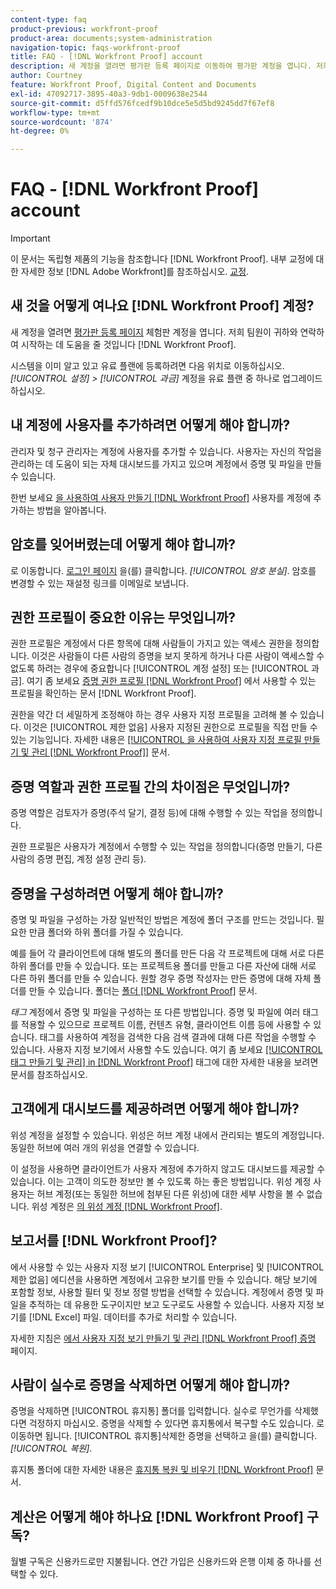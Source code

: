 ```yaml
---
content-type: faq
product-previous: workfront-proof
product-area: documents;system-administration
navigation-topic: faqs-workfront-proof
title: FAQ - [!DNL Workfront Proof] account
description: 새 계정을 열려면 평가판 등록 페이지로 이동하여 평가판 계정을 엽니다. 저희 팀원이 귀하와 연락하여 시작하는 데 도움을 줄 것입니다 [!DNL Workfront Proof].
author: Courtney
feature: Workfront Proof, Digital Content and Documents
exl-id: 47092717-3895-40a3-9db1-0009638e2544
source-git-commit: d5ffd576fcedf9b10dce5e5d5bd9245dd7f67ef8
workflow-type: tm+mt
source-wordcount: '874'
ht-degree: 0%

---
```


# FAQ - [!DNL Workfront Proof] account

>[!IMPORTANT]
>
>이 문서는 독립형 제품의 기능을 참조합니다 [!DNL Workfront Proof]. 내부 교정에 대한 자세한 정보 [!DNL Adobe Workfront]를 참조하십시오. [교정](../../../review-and-approve-work/proofing/proofing.md).

## 새 것을 어떻게 여나요 [!DNL Workfront Proof] 계정?

새 계정을 열려면 [평가판 등록 페이지](https://www.proofhq.com/html/free-trial.html) 체험판 계정을 엽니다. 저희 팀원이 귀하와 연락하여 시작하는 데 도움을 줄 것입니다 [!DNL Workfront Proof].

시스템을 이미 알고 있고 유료 플랜에 등록하려면 다음 위치로 이동하십시오. *[!UICONTROL 설정]* *>* *[!UICONTROL 과금]* 계정을 유료 플랜 중 하나로 업그레이드하십시오.

## 내 계정에 사용자를 추가하려면 어떻게 해야 합니까?

관리자 및 청구 관리자는 계정에 사용자를 추가할 수 있습니다. 사용자는 자신의 작업을 관리하는 데 도움이 되는 자체 대시보드를 가지고 있으며 계정에서 증명 및 파일을 만들 수 있습니다.

한번 보세요 [을 사용하여 사용자 만들기 [!DNL Workfront Proof]](../../../workfront-proof/wp-mnguserscontacts/users/create-users.md) 사용자를 계정에 추가하는 방법을 알아봅니다.

## 암호를 잊어버렸는데 어떻게 해야 합니까?

로 이동합니다. [로그인 페이지](https://app.proofhq.com/login) 을(를) 클릭합니다. *[!UICONTROL 암호 분실]*. 암호를 변경할 수 있는 재설정 링크를 이메일로 보냅니다.

## 권한 프로필이 중요한 이유는 무엇입니까?

권한 프로필은 계정에서 다른 항목에 대해 사람들이 가지고 있는 액세스 권한을 정의합니다. 이것은 사람들이 다른 사람의 증명을 보지 못하게 하거나 다른 사람이 액세스할 수 없도록 하려는 경우에 중요합니다 [!UICONTROL 계정 설정] 또는 [!UICONTROL 과금]. 여기 좀 보세요 [증명 권한 프로필 [!DNL Workfront Proof]](../../../workfront-proof/wp-acct-admin/account-settings/proof-perm-profiles-in-wp.md) 에서 사용할 수 있는 프로필을 확인하는 문서 [!DNL Workfront Proof].

권한을 약간 더 세밀하게 조정해야 하는 경우 사용자 지정 프로필을 고려해 볼 수 있습니다. 이것은 [!UICONTROL 제한 없음] 사용자 지정된 권한으로 프로필을 직접 만들 수 있는 기능입니다. 자세한 내용은 [[!UICONTROL 을 사용하여 사용자 지정 프로필 만들기 및 관리 [!DNL Workfront Proof]]](../../../workfront-proof/wp-mnguserscontacts/users/create-and-manage-custom-profiles.md) 문서.

## 증명 역할과 권한 프로필 간의 차이점은 무엇입니까?

증명 역할은 검토자가 증명(주석 달기, 결정 등)에 대해 수행할 수 있는 작업을 정의합니다.

권한 프로필은 사용자가 계정에서 수행할 수 있는 작업을 정의합니다(증명 만들기, 다른 사람의 증명 편집, 계정 설정 관리 등).

## 증명을 구성하려면 어떻게 해야 합니까?

증명 및 파일을 구성하는 가장 일반적인 방법은 계정에 폴더 구조를 만드는 것입니다. 필요한 만큼 폴더와 하위 폴더를 가질 수 있습니다.

예를 들어 각 클라이언트에 대해 별도의 폴더를 만든 다음 각 프로젝트에 대해 서로 다른 하위 폴더를 만들 수 있습니다. 또는 프로젝트용 폴더를 만들고 다른 자산에 대해 서로 다른 하위 폴더를 만들 수 있습니다. 원할 경우 증명 작성자는 만든 증명에 대해 자체 폴더를 만들 수 있습니다. 폴더는 [폴더 [!DNL Workfront Proof]](../../../workfront-proof/wp-work-proofsfiles/organize-your-work/folders.md) 문서.

*태그* 계정에서 증명 및 파일을 구성하는 또 다른 방법입니다. 증명 및 파일에 여러 태그를 적용할 수 있으므로 프로젝트 이름, 컨텐츠 유형, 클라이언트 이름 등에 사용할 수 있습니다. 태그를 사용하여 계정을 검색한 다음 검색 결과에 대해 다른 작업을 수행할 수 있습니다. 사용자 지정 보기에서 사용할 수도 있습니다. 여기 좀 보세요 [[!UICONTROL 태그 만들기 및 관리] in [!DNL Workfront Proof]](../../../workfront-proof/wp-work-proofsfiles/organize-your-work/create-and-manage-tags.md) 태그에 대한 자세한 내용을 보려면 문서를 참조하십시오.

## 고객에게 대시보드를 제공하려면 어떻게 해야 합니까?

위성 계정을 설정할 수 있습니다. 위성은 허브 계정 내에서 관리되는 별도의 계정입니다. 동일한 허브에 여러 개의 위성을 연결할 수 있습니다.

이 설정을 사용하면 클라이언트가 사용자 계정에 추가하지 않고도 대시보드를 제공할 수 있습니다. 이는 고객이 의도한 정보만 볼 수 있도록 하는 좋은 방법입니다. 위성 계정 사용자는 허브 계정(또는 동일한 허브에 첨부된 다른 위성)에 대한 세부 사항을 볼 수 없습니다. 위성 계정은 [의 위성 계정 [!DNL Workfront Proof]](../../../workfront-proof/wp-acct-admin/satellite-accounts/sat-accts-in-wp.md).

## 보고서를 [!DNL Workfront Proof]?

에서 사용할 수 있는 사용자 지정 보기 [!UICONTROL Enterprise] 및 [!UICONTROL 제한 없음] 에디션을 사용하면 계정에서 고유한 보기를 만들 수 있습니다. 해당 보기에 포함할 정보, 사용할 필터 및 정보 정렬 방법을 선택할 수 있습니다. 계정에서 증명 및 파일을 추적하는 데 유용한 도구이지만 보고 도구로도 사용할 수 있습니다. 사용자 지정 보기를 [!DNL Excel] 파일. 데이터를 추가로 처리할 수 있습니다.

자세한 지침은 [에서 사용자 지정 보기 만들기 및 관리 [!DNL Workfront Proof] 증명](../../../workfront-proof/wp-work-proofsfiles/manage-your-work/create-and-manage-custom-views.md) 페이지.

## 사람이 실수로 증명을 삭제하면 어떻게 해야 합니까?

증명을 삭제하면 [!UICONTROL 휴지통] 폴더를 입력합니다. 실수로 무언가를 삭제했다면 걱정하지 마십시오. 증명을 삭제할 수 있다면 휴지통에서 복구할 수도 있습니다. 로 이동하면 됩니다. [!UICONTROL 휴지통]삭제한 증명을 선택하고 을(를) 클릭합니다. *[!UICONTROL 복원]*.

휴지통 폴더에 대한 자세한 내용은 [휴지통 복원 및 비우기 [!DNL Workfront Proof]](../../../workfront-proof/wp-work-proofsfiles/manage-your-work/restore-and-empty-trash.md) 문서.

## 계산은 어떻게 해야 하나요 [!DNL Workfront Proof] 구독?

월별 구독은 신용카드로만 지불됩니다. 연간 가입은 신용카드와 은행 이체 중 하나를 선택할 수 있다. <!--Visit the [Account Payment in [!DNL Workfront Proof]](../../../workfront-proof/wp-billingsettings/manage-your-billing/acct-payment-in-wp.md) help page for additional information.-->
